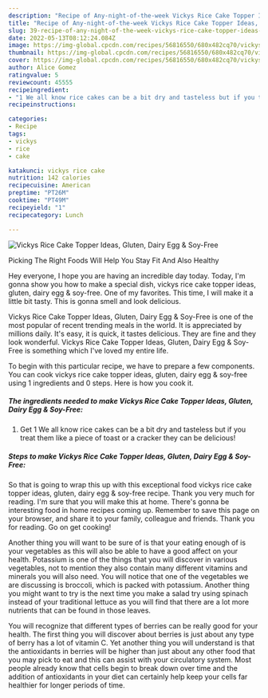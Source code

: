 ```yaml
---
description: "Recipe of Any-night-of-the-week Vickys Rice Cake Topper Ideas, Gluten, Dairy Egg &amp;amp; Soy-Free"
title: "Recipe of Any-night-of-the-week Vickys Rice Cake Topper Ideas, Gluten, Dairy Egg &amp;amp; Soy-Free"
slug: 39-recipe-of-any-night-of-the-week-vickys-rice-cake-topper-ideas-gluten-dairy-egg-and-amp-soy-free
date: 2022-05-13T08:12:24.084Z
image: https://img-global.cpcdn.com/recipes/56816550/680x482cq70/vickys-rice-cake-topper-ideas-gluten-dairy-egg-soy-free-recipe-main-photo.jpg
thumbnail: https://img-global.cpcdn.com/recipes/56816550/680x482cq70/vickys-rice-cake-topper-ideas-gluten-dairy-egg-soy-free-recipe-main-photo.jpg
cover: https://img-global.cpcdn.com/recipes/56816550/680x482cq70/vickys-rice-cake-topper-ideas-gluten-dairy-egg-soy-free-recipe-main-photo.jpg
author: Alice Gomez
ratingvalue: 5
reviewcount: 45555
recipeingredient:
- "1 We all know rice cakes can be a bit dry and tasteless but if you treat them like a piece of toast or a cracker they can be delicious"
recipeinstructions:

categories:
- Recipe
tags:
- vickys
- rice
- cake

katakunci: vickys rice cake 
nutrition: 142 calories
recipecuisine: American
preptime: "PT26M"
cooktime: "PT49M"
recipeyield: "1"
recipecategory: Lunch

---
```



![Vickys Rice Cake Topper Ideas, Gluten, Dairy Egg &amp; Soy-Free](https://img-global.cpcdn.com/recipes/56816550/680x482cq70/vickys-rice-cake-topper-ideas-gluten-dairy-egg-soy-free-recipe-main-photo.jpg)

Picking The Right Foods Will Help You Stay Fit And Also Healthy

Hey everyone, I hope you are having an incredible day today. Today, I'm gonna show you how to make a special dish, vickys rice cake topper ideas, gluten, dairy egg &amp; soy-free. One of my favorites. This time, I will make it a little bit tasty. This is gonna smell and look delicious.



Vickys Rice Cake Topper Ideas, Gluten, Dairy Egg &amp; Soy-Free is one of the most popular of recent trending meals in the world. It is appreciated by millions daily. It's easy, it is quick, it tastes delicious. They are fine and they look wonderful. Vickys Rice Cake Topper Ideas, Gluten, Dairy Egg &amp; Soy-Free is something which I've loved my entire life.


To begin with this particular recipe, we have to prepare a few components. You can cook vickys rice cake topper ideas, gluten, dairy egg &amp; soy-free using 1 ingredients and 0 steps. Here is how you cook it.

<!--inarticleads1-->

##### The ingredients needed to make Vickys Rice Cake Topper Ideas, Gluten, Dairy Egg &amp; Soy-Free:

1. Get 1 We all know rice cakes can be a bit dry and tasteless but if you treat them like a piece of toast or a cracker they can be delicious!




<!--inarticleads2-->

##### Steps to make Vickys Rice Cake Topper Ideas, Gluten, Dairy Egg &amp; Soy-Free:





So that is going to wrap this up with this exceptional food vickys rice cake topper ideas, gluten, dairy egg &amp; soy-free recipe. Thank you very much for reading. I'm sure that you will make this at home. There's gonna be interesting food in home recipes coming up. Remember to save this page on your browser, and share it to your family, colleague and friends. Thank you for reading. Go on get cooking!

Another thing you will want to be sure of is that your eating enough of is your vegetables as this will also be able to have a good affect on your health. Potassium is one of the things that you will discover in various vegetables, not to mention they also contain many different vitamins and minerals you will also need. You will notice that one of the vegetables we are discussing is broccoli, which is packed with potassium. Another thing you might want to try is the next time you make a salad try using spinach instead of your traditional lettuce as you will find that there are a lot more nutrients that can be found in those leaves.

You will recognize that different types of berries can be really good for your health. The first thing you will discover about berries is just about any type of berry has a lot of vitamin C. Yet another thing you will understand is that the antioxidants in berries will be higher than just about any other food that you may pick to eat and this can assist with your circulatory system. Most people already know that cells begin to break down over time and the addition of antioxidants in your diet can certainly help keep your cells far healthier for longer periods of time.
